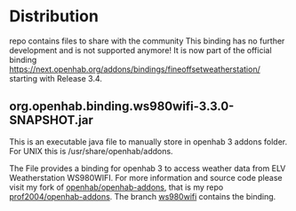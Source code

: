 # Distribution
repo contains files to share with the community
This binding has no further development and is not supported anymore!
It is now part of the official binding https://next.openhab.org/addons/bindings/fineoffsetweatherstation/
starting with Release 3.4.

## org.openhab.binding.ws980wifi-3.3.0-SNAPSHOT.jar 
This is an executable java file to manually store in openhab 3 addons folder.
For UNIX this is /usr/share/openhab/addons. 

The File provides a binding for openhab 3 to access weather data from ELV Weatherstation WS980WIFI.
For more information and source code please visit my fork of [openhab/openhab-addons](https://github.com/openhab/openhab-addons),
that is my repo [prof2004/openhab-addons](https://github.com/prof2004/openhab-addons.git).
The branch [ws980wifi](https://github.com/prof2004/openhab-addons/tree/ws980wifi/bundles/org.openhab.binding.ws980wifi) contains the binding.

